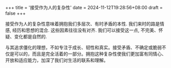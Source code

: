 +++
title = '接受作为人的复杂性'
date = 2024-11-12T19:28:56+08:00
draft = false
+++

接受作为人的复杂性意味着拥抱我们多层次、有时矛盾的本性. 我们来时的路是情感, 经历和思想的混合. 这些因素往往没有对齐. 我们可以接受这一点, 不完美、怀疑、变化都是自然的.

与其追求僵化的理想，不如专注于成长、韧性和真实。接受矛盾、不确定或脆弱不仅是可以的，而且是完全活着的一部分。拥抱这种复杂性使我们更加富有同情心、开放和适应能力，加深了我们对生活的联系和理解。
